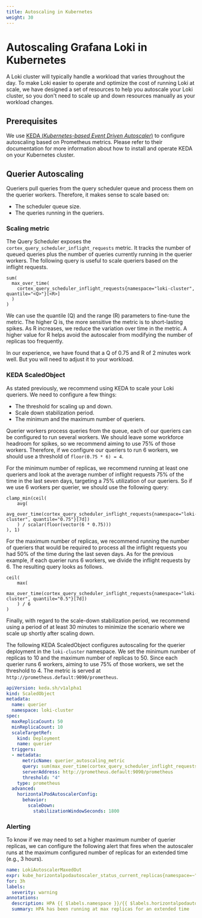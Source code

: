 ```yaml
---
title: Autoscaling in Kubernetes
weight: 30
---
```

# Autoscaling Grafana Loki in Kubernetes

<!--- TODO: Link to blogpost -->

A Loki cluster will typically handle a workload that varies throughout the day.
To make Loki easier to operate and optimize the cost of running Loki at scale,
we have designed a set of resources to help you autoscale your Loki cluster,
so you don't need to scale up and down resources manually as your workload changes.

## Prerequisites

We use [KEDA (*Kubernetes-based Event Driven Autoscaler*)](https://keda.sh/) to configure autoscaling based
on Prometheus metrics.  Please refer to their documentation for more information about how to install
and operate KEDA on your Kubernetes cluster.

## Querier Autoscaling

Queriers pull queries from the query scheduler queue and process them on the querier workers. Therefore, it makes sense to scale based on:

- The scheduler queue size.
- The queries running in the queriers.

### Scaling metric

The Query Scheduler exposes the `cortex_query_scheduler_inflight_requests` metric.
It tracks the number of queued queries plus the number of queries currently running in the querier workers.
The following query is useful to scale queriers based on the inflight requests.

```
sum(
  max_over_time(
    cortex_query_scheduler_inflight_requests{namespace="loki-cluster", quantile="<Q>"}[<R>]
  )
)
```

We can use the quantile (Q) and the range (R) parameters to fine-tune the metric.
The higher Q is, the more sensitive the metric is to short-lasting spikes.
As R increases, we reduce the variation over time in the metric.
A higher value for R helps avoid the autoscaler from modifying the number of replicas too frequently.

In our experience, we have found that a Q of 0.75 and R of 2 minutes work well. But you will need to adjust it to your workload.

### KEDA ScaledObject

As stated previously, we recommend using KEDA to scale your Loki queriers. We need to configure a few things:

- The threshold for scaling up and down.
- Scale down stabilization period.
- The minimum and the maximum number of queriers.

Querier workers process queries from the queue, each of our queriers can be configured to run several workers.
We should leave some workforce headroom for spikes, so we recommend aiming to use 75% of those workers. Therefore,
if we configure our queriers to run 6 workers, we should use a threshold of `floor(0.75 * 6) = 4`.

For the minimum number of replicas, we recommend running at least one queriers and look at the average number
of inflight requests 75% of the time in the last seven days, targeting a 75% utilization of our queriers.
So if we use 6 workers per querier, we should use the following query:

```
clamp_min(ceil(
    avg(
        avg_over_time(cortex_query_scheduler_inflight_requests{namespace="loki-cluster", quantile="0.75"}[7d])
    ) / scalar(floor(vector(6 * 0.75)))
), 1)
```

For the maximum number of replicas, we recommend running the number of queriers that would be required
to process all the inflight requests you had 50% of the time during the last seven days.
As for the previous example, if each querier runs 6 workers, we divide the inflight requests by 6.
The resulting query looks as follows.

```
ceil(
    max(
        max_over_time(cortex_query_scheduler_inflight_requests{namespace="loki-cluster", quantile="0.5"}[7d])
    ) / 6
)
```

Finally, with regard to the scale-down stabilization period, we recommend using a period of at least 30 minutes
to minimize the scenario where we scale up shortly after scaling down.

The following KEDA ScaledObject configures autoscaling for the querier deployment in the `loki-cluster` namespace.
We set the minimum number of replicas to 10 and the maximum number of replicas to 50.
Since each querier runs 6 workers, aiming to use 75% of those workers, we set the threshold to 4.
The metric is served at `http://prometheus.default:9090/prometheus`.

```yaml
apiVersion: keda.sh/v1alpha1
kind: ScaledObject
metadata:
  name: querier
  namespace: loki-cluster
spec:
  maxReplicaCount: 50
  minReplicaCount: 10
  scaleTargetRef:
    kind: Deployment
    name: querier
  triggers:
  - metadata:
      metricName: querier_autoscaling_metric
      query: sum(max_over_time(cortex_query_scheduler_inflight_requests{namespace="loki-cluster", quantile="0.75"}[2m]))
      serverAddress: http://prometheus.default:9090/prometheus
      threshold: "4"
    type: prometheus
  advanced:
    horizontalPodAutoscalerConfig:
      behavior:
        scaleDown:
          stabilizationWindowSeconds: 1800
```

### Alerting

To know if we may need to set a higher maximum number of querier replicas, we can configure the following alert that fires
when the autoscaler runs at the maximum configured number of replicas for an extended time (e.g., 3 hours).

```yaml
name: LokiAutoscalerMaxedOut
expr: kube_horizontalpodautoscaler_status_current_replicas{namespace=~"loki-cluster"} == kube_horizontalpodautoscaler_spec_max_replicas{namespace=~"loki-cluster"}
for: 3h
labels:
  severity: warning
annotations:
  description: HPA {{ $labels.namespace }}/{{ $labels.horizontalpodautoscaler }} has been running at max replicas for longer than 3h; this can indicate underprovisioning.
  summary: HPA has been running at max replicas for an extended time
```


